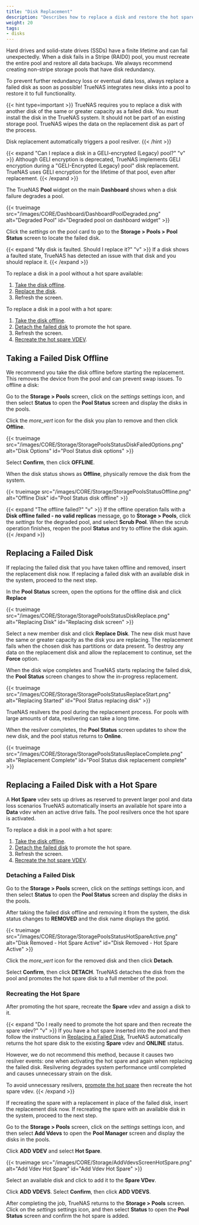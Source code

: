 ```yaml
---
title: "Disk Replacement"
description: "Describes how to replace a disk and restore the hot spare in TrueNAS CORE."
weight: 20
tags:
- disks
---
```


Hard drives and solid-state drives (SSDs) have a finite lifetime and can fail unexpectedly.
When a disk fails in a Stripe (RAID0) pool, you must recreate the entire pool and restore all data backups.
We always recommend creating non-stripe storage pools that have disk redundancy.

To prevent further redundancy loss or eventual data loss, always replace a failed disk as soon as possible!
TrueNAS integrates new disks into a pool to restore it to full functionality.

{{< hint type=important >}}
TrueNAS requires you to replace a disk with another disk of the same or greater capacity as a failed disk.
You must install the disk in the TrueNAS system.
It should not be part of an existing storage pool.
TrueNAS wipes the data on the replacement disk as part of the process.

Disk replacement automatically triggers a pool resilver.
{{< /hint >}}

{{< expand "Can I replace a disk in a GELI-encrypted (Legacy) pool?" "v" >}}
Although GELI encryption is deprecated, TrueNAS implements GELI encryption during a "GELI-Encrypted (Legacy) pool" disk replacement. TrueNAS uses GELI encryption for the lifetime of that pool, even after replacement.
{{< /expand >}}

The TrueNAS **Pool** widget on the main **Dashboard** shows when a disk failure degrades a pool.

{{< trueimage src="/images/CORE/Dashboard/DashboardPoolDegraded.png" alt="Degraded Pool" id="Degraded pool on dashboard widget" >}}

Click the <i class="material-icons" aria-hidden="true" title="Settings">settings</i> on the pool card to go to the **Storage > Pools > Pool Status** screen to locate the failed disk.

{{< expand "My disk is faulted. Should I replace it?" "v" >}}
If a disk shows a faulted state, TrueNAS has detected an issue with that disk and you should replace it.
{{< /expand >}}

To replace a disk in a pool without a hot spare available:

1. [Take the disk offline](#taking-a-failed-disk-offline).
2. [Replace the disk](#replacing-a-failed-disk).
3. Refresh the screen.

To replace a disk in a pool with a hot spare:

1. [Take the disk offline](#taking-a-failed-disk-offline).
2. [Detach the failed disk](#detaching-a-failed-disk) to promote the hot spare.
3. Refresh the screen.
4. [Recreate the hot spare VDEV](#recreating-the-hot-spare).

## Taking a Failed Disk Offline

We recommend you take the disk offline before starting the replacement.
This removes the device from the pool and can prevent swap issues.
To offline a disk:

Go to the **Storage > Pools** screen, click on the <i class="material-icons" aria-hidden="true" title="Settings">settings</i> settings icon, and then select **Status** to open the **Pool Status** screen and display the disks in the pools.

Click the <i class="material-icons" aria-hidden="true" title="Options">more_vert</i> icon for the disk you plan to remove and then click **Offline**.

{{< trueimage src="/images/CORE/Storage/StoragePoolsStatusDiskFailedOptions.png" alt="Disk Options" id="Pool Status disk options" >}}

Select **Confirm**, then click **OFFLINE**.

When the disk status shows as **Offline**, physically remove the disk from the system.

{{< trueimage src="/images/CORE/Storage/StoragePoolsStatusOffline.png" alt="Offline Disk" id="Pool Status disk offline" >}}

{{< expand "The offline failed?" "v" >}}
If the offline operation fails with a **Disk offline failed - no valid replicas** message, go to **Storage > Pools**, click the <i class="material-icons" aria-hidden="true" title="Settings">settings</i> for the degraded pool, and select **Scrub Pool**.
When the scrub operation finishes, reopen the pool **Status** and try to offline the disk again.
{{< /expand >}}

## Replacing a Failed Disk

If replacing the failed disk that you have taken offline and removed, insert the replacement disk now.
If replacing a failed disk with an available disk in the system, proceed to the next step.

In the **Pool Status** screen, open the options for the offline disk and click **Replace**

{{< trueimage src="/images/CORE/Storage/StoragePoolsStatusDiskReplace.png" alt="Replacing Disk" id="Replacing disk screen" >}}

Select a new member disk and click **Replace Disk**.
The new disk must have the same or greater capacity as the disk you are replacing.
The replacement fails when the chosen disk has partitions or data present.
To destroy any data on the replacement disk and allow the replacement to continue, set the **Force** option.

When the disk wipe completes and TrueNAS starts replacing the failed disk, the **Pool Status** screen changes to show the in-progress replacement.

{{< trueimage src="/images/CORE/Storage/StoragePoolsStatusReplaceStart.png" alt="Replacing Started" id="Pool Status replacing disk" >}}

TrueNAS resilvers the pool during the replacement process.
For pools with large amounts of data, resilvering can take a long time.

When the resilver completes, the **Pool Status** screen updates to show the new disk, and the pool status returns to **Online**.

{{< trueimage src="/images/CORE/Storage/StoragePoolsStatusReplaceComplete.png" alt="Replacement Complete" id="Pool Status disk replacement complete" >}}

## Replacing a Failed Disk with a Hot Spare

A **Hot Spare** vdev sets up drives as reserved to prevent larger pool and data loss scenarios TrueNAS automatically inserts an available hot spare into a **Data** vdev when an active drive fails.
The pool resilvers once the hot spare is activated.

To replace a disk in a pool with a hot spare:

1. [Take the disk offline](#taking-a-failed-disk-offline).
2. [Detach the failed disk](#detaching-a-failed-disk) to promote the hot spare.
3. Refresh the screen.
4. [Recreate the hot spare VDEV](#recreating-the-hot-spare).

### Detaching a Failed Disk

Go to the **Storage > Pools** screen, click on the <i class="material-icons" aria-hidden="true" title="Settings">settings</i> settings icon, and then select **Status** to open the **Pool Status** screen and display the disks in the pools.

After taking the failed disk offline and removing it from the system, the disk status changes to **REMOVED** and the disk name displays the gptid.

{{< trueimage src="/images/CORE/Storage/StoragePoolsStatusHotSpareActive.png" alt="Disk Removed - Hot Spare Active" id="Disk Removed - Hot Spare Active" >}}

Click the <i class="material-icons" aria-hidden="true" title="Options">more_vert</i> icon for the removed disk and then click **Detach**.

Select **Confirm**, then click **DETACH**.
TrueNAS detaches the disk from the pool and promotes the hot spare disk to a full member of the pool.

### Recreating the Hot Spare

After promoting the hot spare, recreate the **Spare** vdev and assign a disk to it.

{{< expand "Do I really need to promote the hot spare and then recreate the spare vdev?" "v" >}}
If you have a hot spare inserted into the pool and then follow the instructions in [Replacing a Failed Disk](#replacing-a-failed-disk), TrueNAS automatically returns the hot spare disk to the existing **Spare** vdev and **ONLINE** status.

However, we do not recommend this method, because it causes two resilver events: one when activating the hot spare and again when replacing the failed disk.
Resilvering degrades system performance until completed and causes unnecessary strain on the disk.

To avoid unnecessary resilvers, [promote the hot spare](#detaching-a-failed-disk) then recreate the hot spare vdev.
{{< /expand >}}

If recreating the spare with a replacement in place of the failed disk, insert the replacement disk now.
If recreating the spare with an available disk in the system, proceed to the next step.

Go to the **Storage > Pools** screen, click on the <i class="material-icons" aria-hidden="true" title="Settings">settings</i> settings icon, and then select **Add Vdevs** to open the **Pool Manager** screen and display the disks in the pools.

Click **ADD VDEV** and select **Hot Spare**.

{{< trueimage src="/images/CORE/Storage/AddVdevsScreenHotSpare.png" alt="Add Vdev Hot Spare" id="Add Vdev Hot Spare" >}}

Select an available disk and click <i class="fa fa-arrow-right" aria-hidden="true" title="Right Arrow"></i> to add it to the **Spare VDev**.

Click **ADD VDEVS**.
Select **Confirm**, then click **ADD VDEVS**.

After completing the job, TrueNAS returns to the **Storage > Pools** screen.
Click on the <i class="material-icons" aria-hidden="true" title="Settings">settings</i> settings icon, and then select **Status** to open the **Pool Status** screen and confirm the hot spare is added.
